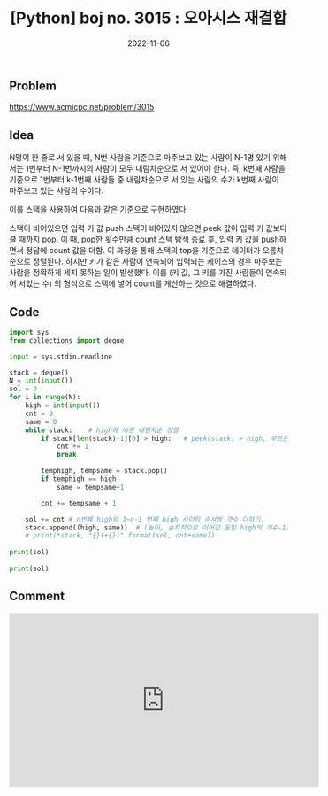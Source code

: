 ﻿---
title: "[Python] boj no. 3015 : 오아시스 재결합"
excerpt: "stack"

categories:
  - PS
tags:
  - [boj, stack]

permalink: /ps/boj-3015/

toc: true
toc_sticky: true

date: 2022-11-06
last_modified_at: 2022-11-06
---

## Problem

<https://www.acmicpc.net/problem/3015>

## Idea

N명이 한 줄로 서 있을 때, N번 사람을 기준으로 마주보고 있는 사람이 N-1명 있기 위해서는 1번부터 N-1번까지의 사람이 모두 내림차순으로 서 있어야 한다. 즉, k번째 사람을 기준으로 1번부터 k-1번째 사람들 중 내림차순으로 서 있는 사람의 수가 k번째 사람이 마주보고 있는 사람의 수이다.

이를 스택을 사용하여 다음과 같은 기준으로 구현하였다.

스택이 비어있으면 입력 키 값 push
스택이 비어있지 않으면 peek 값이 입력 키 값보다 클 때까지 pop. 이 때, pop한 횟수만큼 count
스택 탐색 종료 후, 입력 키 값을 push하면서 정답에 count 값을 더함.
이 과정을 통해 스택의 top을 기준으로 데이터가 오름차순으로 정렬된다. 하지만 키가 같은 사람이 연속되어 입력되는 케이스의 경우 마주보는 사람을 정확하게 세지 못하는 일이 발생했다. 이를 (키 값, 그 키를 가진 사람들이 연속되어 서있는 수) 의 형식으로 스택에 넣어 count를 계산하는 것으로 해결하였다.

## Code

```py
import sys
from collections import deque

input = sys.stdin.readline

stack = deque()
N = int(input())
sol = 0
for i in range(N):
    high = int(input())
    cnt = 0
    same = 0
    while stack:    # high에 따른 내림차순 정렬
        if stack[len(stack)-1][0] > high:   # peek(stack) > high, 루프문 종료
            cnt += 1
            break

        temphigh, tempsame = stack.pop()
        if temphigh == high:
            same = tempsame+1

        cnt += tempsame + 1

    sol += cnt # n번째 high와 1~n-1 번째 high 사이의 순서쌍 갯수 더하기.
    stack.append((high, same))  # (높이, 순차적으로 이어진 동일 high의 개수-1)
    # print(*stack, "{}(+{})".format(sol, cnt+same))
    
print(sol)
    
print(sol)
```

## Comment

<iframe width="560" height="315" src="https://www.youtube.com/embed/U8d5v-ydpAc" title="YouTube video player" frameborder="0" allow="accelerometer; autoplay; clipboard-write; encrypted-media; gyroscope; picture-in-picture" allowfullscreen></iframe>